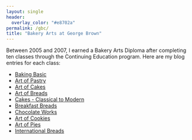 ```yaml
---
layout: single
header:
  overlay_color: "#e8702a"
permalink: /gbc/
title: "Bakery Arts at George Brown"
---
```

Between 2005 and 2007, I earned a Bakery Arts Diploma after completing ten classes through the Continuing 
Education program.  Here are my blog entries for each class:

- [Baking Basic](/2005/04/baking-basic.html)
- [Art of Pastry](/2005/06/art-of-pastry.html)
- [Art of Cakes](/2005/09/art-of-cakes.html)
- [Art of Breads](/2006/01/art-of-breads_12.html)
- [Cakes - Classical to Modern](/2006/03/cakes-classical-to-modern.html)
- [Breakfast Breads](/2006/09/breakfast-breads.html)
- [Chocolate Works](/2006/10/chocolate-works.html)
- [Art of Cookies](/2007/04/art-of-cookies.html)
- [Art of Pies](/2007/09/art-of-pies.html)
- [International Breads](/2007/11/international-breads.html)
